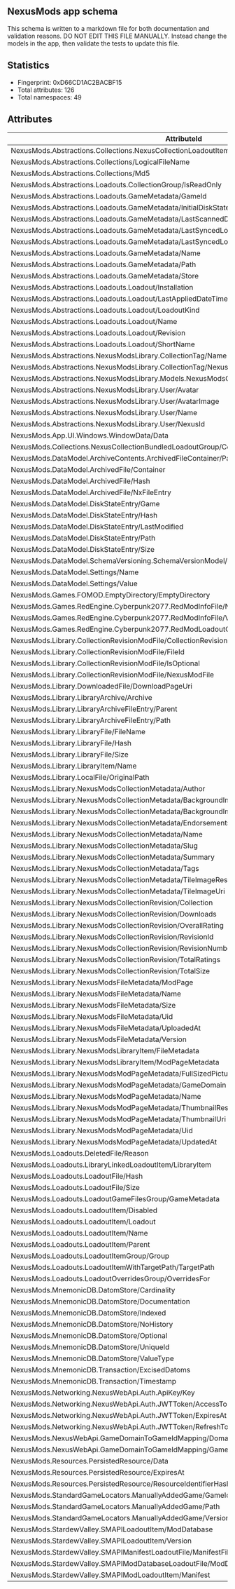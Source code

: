 ﻿## NexusMods app schema
This schema is written to a markdown file for both documentation and validation reasons. DO NOT EDIT THIS FILE MANUALLY. Instead change the
models in the app, then validate the tests to update this file. 

## Statistics
   - Fingerprint: 0xD66CD1AC2BACBF15
   - Total attributes: 126
   - Total namespaces: 49
   
## Attributes
| AttributeId                                                                                      | Type                    | Indexed | Many  | NoHistory | 
| ------------------------------------------------------------------------------------------------ | ----------------------- | ------- | ----- | --------- | 
| NexusMods.Abstractions.Collections.NexusCollectionLoadoutItem/LibraryFile                        | Reference               | False   | False | False     | 
| NexusMods.Abstractions.Collections/LogicalFileName                                               | Utf8                    | False   | False | False     | 
| NexusMods.Abstractions.Collections/Md5                                                           | UInt128                 | True    | False | False     | 
| NexusMods.Abstractions.Loadouts.CollectionGroup/IsReadOnly                                       | UInt8                   | True    | False | False     | 
| NexusMods.Abstractions.Loadouts.GameMetadata/GameId                                              | UInt32                  | False   | False | False     | 
| NexusMods.Abstractions.Loadouts.GameMetadata/InitialDiskStateTransaction                         | Reference               | False   | False | False     | 
| NexusMods.Abstractions.Loadouts.GameMetadata/LastScannedDiskStateTransaction                     | Reference               | False   | False | False     | 
| NexusMods.Abstractions.Loadouts.GameMetadata/LastSyncedLoadout                                   | Reference               | False   | False | False     | 
| NexusMods.Abstractions.Loadouts.GameMetadata/LastSyncedLoadoutTransaction                        | Reference               | False   | False | False     | 
| NexusMods.Abstractions.Loadouts.GameMetadata/Name                                                | Utf8                    | False   | False | False     | 
| NexusMods.Abstractions.Loadouts.GameMetadata/Path                                                | Utf8                    | True    | False | False     | 
| NexusMods.Abstractions.Loadouts.GameMetadata/Store                                               | Ascii                   | False   | False | False     | 
| NexusMods.Abstractions.Loadouts.Loadout/Installation                                             | Reference               | False   | False | False     | 
| NexusMods.Abstractions.Loadouts.Loadout/LastAppliedDateTime                                      | Int64                   | False   | False | False     | 
| NexusMods.Abstractions.Loadouts.Loadout/LoadoutKind                                              | UInt8                   | False   | False | False     | 
| NexusMods.Abstractions.Loadouts.Loadout/Name                                                     | Utf8                    | True    | False | False     | 
| NexusMods.Abstractions.Loadouts.Loadout/Revision                                                 | UInt64                  | False   | False | False     | 
| NexusMods.Abstractions.Loadouts.Loadout/ShortName                                                | Utf8                    | True    | False | False     | 
| NexusMods.Abstractions.NexusModsLibrary.CollectionTag/Name                                       | Utf8                    | True    | False | False     | 
| NexusMods.Abstractions.NexusModsLibrary.CollectionTag/NexusId                                    | UInt64                  | True    | False | False     | 
| NexusMods.Abstractions.NexusModsLibrary.Models.NexusModsCollectionLibraryFile/CollectionRevision | Reference               | False   | False | False     | 
| NexusMods.Abstractions.NexusModsLibrary.User/Avatar                                              | Utf8                    | False   | False | False     | 
| NexusMods.Abstractions.NexusModsLibrary.User/AvatarImage                                         | HashedBlob              | False   | False | False     | 
| NexusMods.Abstractions.NexusModsLibrary.User/Name                                                | Utf8                    | True    | False | False     | 
| NexusMods.Abstractions.NexusModsLibrary.User/NexusId                                             | UInt64                  | True    | False | False     | 
| NexusMods.App.UI.Windows.WindowData/Data                                                         | Utf8                    | False   | False | False     | 
| NexusMods.Collections.NexusCollectionBundledLoadoutGroup/CollectionLibraryFile                   | Reference               | False   | False | False     | 
| NexusMods.DataModel.ArchiveContents.ArchivedFileContainer/Path                                   | Utf8Insensitive         | False   | False | False     | 
| NexusMods.DataModel.ArchivedFile/Container                                                       | Reference               | False   | False | False     | 
| NexusMods.DataModel.ArchivedFile/Hash                                                            | UInt64                  | True    | False | False     | 
| NexusMods.DataModel.ArchivedFile/NxFileEntry                                                     | Blob                    | False   | False | False     | 
| NexusMods.DataModel.DiskStateEntry/Game                                                          | Reference               | False   | False | False     | 
| NexusMods.DataModel.DiskStateEntry/Hash                                                          | UInt64                  | False   | False | False     | 
| NexusMods.DataModel.DiskStateEntry/LastModified                                                  | Int64                   | False   | False | False     | 
| NexusMods.DataModel.DiskStateEntry/Path                                                          | Tuple3_Ref_UShort_Utf8I | False   | False | False     | 
| NexusMods.DataModel.DiskStateEntry/Size                                                          | UInt64                  | False   | False | False     | 
| NexusMods.DataModel.SchemaVersioning.SchemaVersionModel/Fingerprint                              | UInt64                  | False   | False | False     | 
| NexusMods.DataModel.Settings/Name                                                                | Utf8                    | True    | False | False     | 
| NexusMods.DataModel.Settings/Value                                                               | Utf8                    | False   | False | False     | 
| NexusMods.Games.FOMOD.EmptyDirectory/EmptyDirectory                                              | UInt8                   | False   | False | False     | 
| NexusMods.Games.RedEngine.Cyberpunk2077.RedModInfoFile/Name                                      | Utf8                    | False   | False | False     | 
| NexusMods.Games.RedEngine.Cyberpunk2077.RedModInfoFile/Version                                   | Utf8                    | False   | False | False     | 
| NexusMods.Games.RedEngine.Cyberpunk2077.RedModLoadoutGroup/RedModInfoFile                        | Reference               | False   | False | False     | 
| NexusMods.Library.CollectionRevisionModFile/CollectionRevision                                   | Reference               | False   | False | False     | 
| NexusMods.Library.CollectionRevisionModFile/FileId                                               | UInt64                  | True    | False | False     | 
| NexusMods.Library.CollectionRevisionModFile/IsOptional                                           | UInt8                   | False   | False | False     | 
| NexusMods.Library.CollectionRevisionModFile/NexusModFile                                         | Reference               | False   | False | False     | 
| NexusMods.Library.DownloadedFile/DownloadPageUri                                                 | Utf8                    | False   | False | False     | 
| NexusMods.Library.LibraryArchive/Archive                                                         | Null                    | False   | False | False     | 
| NexusMods.Library.LibraryArchiveFileEntry/Parent                                                 | Reference               | False   | False | False     | 
| NexusMods.Library.LibraryArchiveFileEntry/Path                                                   | Utf8Insensitive         | False   | False | False     | 
| NexusMods.Library.LibraryFile/FileName                                                           | Utf8Insensitive         | False   | False | False     | 
| NexusMods.Library.LibraryFile/Hash                                                               | UInt64                  | True    | False | False     | 
| NexusMods.Library.LibraryFile/Size                                                               | UInt64                  | False   | False | False     | 
| NexusMods.Library.LibraryItem/Name                                                               | Utf8                    | False   | False | False     | 
| NexusMods.Library.LocalFile/OriginalPath                                                         | Utf8                    | False   | False | False     | 
| NexusMods.Library.NexusModsCollectionMetadata/Author                                             | Reference               | False   | False | False     | 
| NexusMods.Library.NexusModsCollectionMetadata/BackgroundImageResource                            | Reference               | False   | False | False     | 
| NexusMods.Library.NexusModsCollectionMetadata/BackgroundImageUri                                 | Utf8                    | False   | False | False     | 
| NexusMods.Library.NexusModsCollectionMetadata/Endorsements                                       | UInt64                  | False   | False | False     | 
| NexusMods.Library.NexusModsCollectionMetadata/Name                                               | Utf8                    | False   | False | False     | 
| NexusMods.Library.NexusModsCollectionMetadata/Slug                                               | Ascii                   | True    | False | False     | 
| NexusMods.Library.NexusModsCollectionMetadata/Summary                                            | Utf8                    | False   | False | False     | 
| NexusMods.Library.NexusModsCollectionMetadata/Tags                                               | Reference               | False   | True  | False     | 
| NexusMods.Library.NexusModsCollectionMetadata/TileImageResource                                  | Reference               | False   | False | False     | 
| NexusMods.Library.NexusModsCollectionMetadata/TileImageUri                                       | Utf8                    | False   | False | False     | 
| NexusMods.Library.NexusModsCollectionRevision/Collection                                         | Reference               | False   | False | False     | 
| NexusMods.Library.NexusModsCollectionRevision/Downloads                                          | UInt64                  | False   | False | False     | 
| NexusMods.Library.NexusModsCollectionRevision/OverallRating                                      | Float32                 | False   | False | False     | 
| NexusMods.Library.NexusModsCollectionRevision/RevisionId                                         | UInt64                  | True    | False | False     | 
| NexusMods.Library.NexusModsCollectionRevision/RevisionNumber                                     | UInt64                  | True    | False | False     | 
| NexusMods.Library.NexusModsCollectionRevision/TotalRatings                                       | UInt64                  | False   | False | False     | 
| NexusMods.Library.NexusModsCollectionRevision/TotalSize                                          | UInt64                  | False   | False | False     | 
| NexusMods.Library.NexusModsFileMetadata/ModPage                                                  | Reference               | False   | False | False     | 
| NexusMods.Library.NexusModsFileMetadata/Name                                                     | Utf8                    | False   | False | False     | 
| NexusMods.Library.NexusModsFileMetadata/Size                                                     | UInt64                  | False   | False | False     | 
| NexusMods.Library.NexusModsFileMetadata/Uid                                                      | UInt64                  | True    | False | False     | 
| NexusMods.Library.NexusModsFileMetadata/UploadedAt                                               | Int64                   | False   | False | False     | 
| NexusMods.Library.NexusModsFileMetadata/Version                                                  | Utf8                    | False   | False | False     | 
| NexusMods.Library.NexusModsLibraryItem/FileMetadata                                              | Reference               | False   | False | False     | 
| NexusMods.Library.NexusModsLibraryItem/ModPageMetadata                                           | Reference               | False   | False | False     | 
| NexusMods.Library.NexusModsModPageMetadata/FullSizedPictureUri                                   | Utf8                    | False   | False | False     | 
| NexusMods.Library.NexusModsModPageMetadata/GameDomain                                            | Ascii                   | True    | False | False     | 
| NexusMods.Library.NexusModsModPageMetadata/Name                                                  | Utf8                    | False   | False | False     | 
| NexusMods.Library.NexusModsModPageMetadata/ThumbnailResource                                     | Reference               | False   | False | False     | 
| NexusMods.Library.NexusModsModPageMetadata/ThumbnailUri                                          | Utf8                    | False   | False | False     | 
| NexusMods.Library.NexusModsModPageMetadata/Uid                                                   | UInt64                  | True    | False | False     | 
| NexusMods.Library.NexusModsModPageMetadata/UpdatedAt                                             | Int64                   | False   | False | False     | 
| NexusMods.Loadouts.DeletedFile/Reason                                                            | Utf8                    | False   | False | False     | 
| NexusMods.Loadouts.LibraryLinkedLoadoutItem/LibraryItem                                          | Reference               | True    | False | False     | 
| NexusMods.Loadouts.LoadoutFile/Hash                                                              | UInt64                  | True    | False | False     | 
| NexusMods.Loadouts.LoadoutFile/Size                                                              | UInt64                  | False   | False | False     | 
| NexusMods.Loadouts.LoadoutGameFilesGroup/GameMetadata                                            | Reference               | False   | False | False     | 
| NexusMods.Loadouts.LoadoutItem/Disabled                                                          | Null                    | False   | False | False     | 
| NexusMods.Loadouts.LoadoutItem/Loadout                                                           | Reference               | True    | False | False     | 
| NexusMods.Loadouts.LoadoutItem/Name                                                              | Utf8                    | False   | False | False     | 
| NexusMods.Loadouts.LoadoutItem/Parent                                                            | Reference               | True    | False | False     | 
| NexusMods.Loadouts.LoadoutItemGroup/Group                                                        | Null                    | True    | False | False     | 
| NexusMods.Loadouts.LoadoutItemWithTargetPath/TargetPath                                          | Tuple3_Ref_UShort_Utf8I | True    | False | False     | 
| NexusMods.Loadouts.LoadoutOverridesGroup/OverridesFor                                            | Reference               | False   | False | False     | 
| NexusMods.MnemonicDB.DatomStore/Cardinality                                                      | UInt8                   | False   | False | False     | 
| NexusMods.MnemonicDB.DatomStore/Documentation                                                    | Utf8                    | False   | False | False     | 
| NexusMods.MnemonicDB.DatomStore/Indexed                                                          | Null                    | False   | False | False     | 
| NexusMods.MnemonicDB.DatomStore/NoHistory                                                        | Null                    | False   | False | False     | 
| NexusMods.MnemonicDB.DatomStore/Optional                                                         | Null                    | False   | False | False     | 
| NexusMods.MnemonicDB.DatomStore/UniqueId                                                         | Ascii                   | True    | False | False     | 
| NexusMods.MnemonicDB.DatomStore/ValueType                                                        | UInt8                   | False   | False | False     | 
| NexusMods.MnemonicDB.Transaction/ExcisedDatoms                                                   | UInt64                  | False   | False | False     | 
| NexusMods.MnemonicDB.Transaction/Timestamp                                                       | Int64                   | False   | False | False     | 
| NexusMods.Networking.NexusWebApi.Auth.ApiKey/Key                                                 | Utf8                    | False   | False | False     | 
| NexusMods.Networking.NexusWebApi.Auth.JWTToken/AccessToken                                       | Utf8                    | False   | False | False     | 
| NexusMods.Networking.NexusWebApi.Auth.JWTToken/ExpiresAt                                         | Int64                   | False   | False | False     | 
| NexusMods.Networking.NexusWebApi.Auth.JWTToken/RefreshToken                                      | Utf8                    | False   | False | False     | 
| NexusMods.NexusWebApi.GameDomainToGameIdMapping/Domain                                           | Ascii                   | True    | False | False     | 
| NexusMods.NexusWebApi.GameDomainToGameIdMapping/GameId                                           | UInt32                  | True    | False | False     | 
| NexusMods.Resources.PersistedResource/Data                                                       | Blob                    | False   | False | False     | 
| NexusMods.Resources.PersistedResource/ExpiresAt                                                  | Int64                   | False   | False | False     | 
| NexusMods.Resources.PersistedResource/ResourceIdentifierHash                                     | UInt64                  | False   | False | False     | 
| NexusMods.StandardGameLocators.ManuallyAddedGame/GameId                                          | UInt32                  | True    | False | False     | 
| NexusMods.StandardGameLocators.ManuallyAddedGame/Path                                            | Utf8                    | True    | False | False     | 
| NexusMods.StandardGameLocators.ManuallyAddedGame/Version                                         | Utf8                    | False   | False | False     | 
| NexusMods.StardewValley.SMAPILoadoutItem/ModDatabase                                             | Reference               | False   | False | False     | 
| NexusMods.StardewValley.SMAPILoadoutItem/Version                                                 | Utf8                    | False   | False | False     | 
| NexusMods.StardewValley.SMAPIManifestLoadoutFile/ManifestFile                                    | Null                    | False   | False | False     | 
| NexusMods.StardewValley.SMAPIModDatabaseLoadoutFile/ModDatabaseFile                              | Null                    | False   | False | False     | 
| NexusMods.StardewValley.SMAPIModLoadoutItem/Manifest                                             | Reference               | False   | False | False     | 
